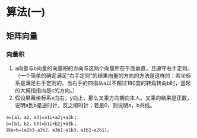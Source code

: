 # 算法(一)


## 矩阵向量

### 向量积
1. a向量与b向量的向量积的方向与这两个向量所在平面垂直，且遵守右手定则。（一个简单的确定满足“右手定则”的结果向量的方向的方法是这样的：若坐标系是满足右手定则的，当右手的四指从a以不超过180度的转角转向b时，竖起的大拇指指向是c的方向。）
2. 假设屏幕坐标系x向右，y向上，那么叉乘方向朝向本人。叉乘的结果是正数，说明a到b是逆时针，反之顺时针；若是0，则说明a，b共线。
```
a=[a1，a2，a3]=a1i+a2j+a3k；
b=[b1，b2，b3]=b1i+b2j+b3k；
则a×b=[a2b3-a3b2，a3b1-a1b3，a1b2-a2b1]。
```

